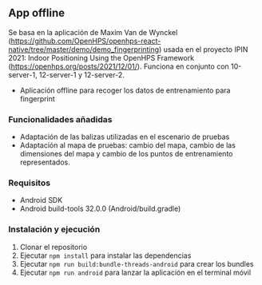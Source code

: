 ## App offline
Se basa en la aplicación de Maxim Van de Wynckel (https://github.com/OpenHPS/openhps-react-native/tree/master/demo/demo_fingerprinting) usada en el proyecto IPIN 2021: Indoor Positioning Using the OpenHPS Framework (https://openhps.org/posts/2021/12/01/).
Funciona en conjunto con 10-server-1, 12-server-1 y 12-server-2.

- Aplicación offline para recoger los datos de entrenamiento para fingerprint

### Funcionalidades añadidas
- Adaptación de las balizas utilizadas en el escenario de pruebas
- Adaptación al mapa de pruebas: cambio del mapa, cambio de las dimensiones del mapa y cambio de los puntos de entrenamiento representados.

### Requisitos
- Android SDK
- Android build-tools 32.0.0 (Android/build.gradle)

### Instalación y ejecución
1. Clonar el repositorio
2. Ejecutar `npm install` para instalar las dependencias
3. Ejecutar `npm run build:bundle-threads-android` para crear los bundles
4. Ejecutar `npm run android` para lanzar la aplicación en el terminal móvil
